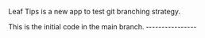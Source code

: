 Leaf Tips is a new app to test git branching strategy.

This is the initial code in the main branch.
‐---------------
